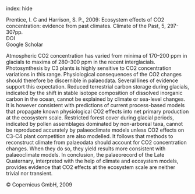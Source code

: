 index: hide

<div class="Citation">

  <div class="Citation-body">
    <div class="Citation-text">Prentice, I. C and Harrison, S. P., 2009: Ecosystem effects of CO2 concentration: evidence from past climates. <span class="Article-journal">Climate of the Past, </span><span class="Article-volume">5, </span>297-307pp.</div>
    <div class="Citation-links">
      <div class="CitationLink" data-href="https://doi.org/10.5194/cp-5-297-2009">
        <div class="CitationLink-icon CitationLink-Doi"></div>
        <div class="CitationLink-text">DOI</div>
      </div>
      <div class="CitationLink" data-href="https://scholar.google.com/scholar?q=10.5194/cp-5-297-2009">
        <div class="CitationLink-icon CitationLink-Scholar"></div>
        <div class="CitationLink-text">Google Scholar</div>
      </div>
    </div>
  </div>
</div>

Atmospheric CO2 concentration has varied from minima of 170–200 ppm in glacials to maxima of 280–300 ppm in the recent interglacials. Photosynthesis by C3 plants is highly sensitive to CO2 concentration variations in this range. Physiological consequences of the CO2 changes should therefore be discernible in palaeodata. Several lines of evidence support this expectation. Reduced terrestrial carbon storage during glacials, indicated by the shift in stable isotope composition of dissolved inorganic carbon in the ocean, cannot be explained by climate or sea-level changes. It is however consistent with predictions of current process-based models that propagate known physiological CO2 effects into net primary production at the ecosystem scale. Restricted forest cover during glacial periods, indicated by pollen assemblages dominated by non-arboreal taxa, cannot be reproduced accurately by palaeoclimate models unless CO2 effects on C3-C4 plant competition are also modelled. It follows that methods to reconstruct climate from palaeodata should account for CO2 concentration changes. When they do so, they yield results more consistent with palaeoclimate models. In conclusion, the palaeorecord of the Late Quaternary, interpreted with the help of climate and ecosystem models, provides evidence that CO2 effects at the ecosystem scale are neither trivial nor transient.

<div class="Citation-copy">
&copy; Copernicus GmbH, 2009
</div>